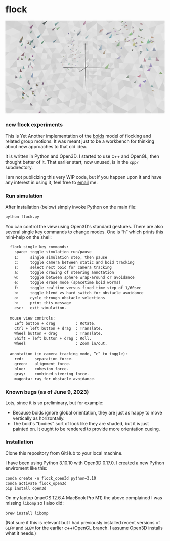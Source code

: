 # flock

![Typical view of flock simulation running with 200 boids inside sphere](images/typical_flock.png)

### new flock experiments

This is Yet Another implementation of the [boids](https://dl.acm.org/doi/10.1145/37402.37406) model of flocking and related group motions. It was meant just to be a workbench for thinking about new approaches to that old idea.

It is written in Python and Open3D. I started to use c++ and OpenGL, then thought better of it. That earlier start, now unused, is in the `cpp/` subdirectory.

I am not publicizing this very WIP code, but if you happen upon it and have any interest in using it, feel free to [email](mailto:cwr@red3d.com) me.

### Run simulation

After installation (below) simply invoke Python on the main file:

```
python flock.py
```

You can control the view using Open3D's standard gestures. There are also several single key commands to change modes. One is “h” which prints this mini-help on the shell:

```
  flock single key commands:
    space: toggle simulation run/pause
    1:     single simulation step, then pause
    c:     toggle camera between static and boid tracking
    s:     select next boid for camera tracking
    a:     toggle drawing of steering annotation
    w:     toggle between sphere wrap-around or avoidance
    e:     toggle erase mode (spacetime boid worms)
    f:     toggle realtime versus fixed time step of 1/60sec
    b:     toggle blend vs hard switch for obstacle avoidance
    o:     cycle through obstacle selections
    h:     print this message
    esc:   exit simulation.

  mouse view controls:
    Left button + drag         : Rotate.
    Ctrl + left button + drag  : Translate.
    Wheel button + drag        : Translate.
    Shift + left button + drag : Roll.
    Wheel                      : Zoom in/out.

  annotation (in camera tracking mode, “c” to toggle):
    red:     separation force.
    green:   alignment force.
    blue:    cohesion force.
    gray:    combined steering force.
    magenta: ray for obstacle avoidance.
```

### Known bugs (as of June 9, 2023)

Lots, since it is so preliminary, but for example:

- Because boids ignore global orientation, they are just as happy to move vertically as horizontally.
- The boid's “bodies” sort of look like they are shaded, but it is just painted on. It ought to be rendered to provide more orientation cueing.

### Installation

Clone this repository from GitHub to your local machine.

I have been using Python 3.10.10 with Open3D 0.17.0. I created a new Python enviroment like this:

```
conda create -n flock_open3d python=3.10
conda activate flock_open3d
pip install open3d
```

On my laptop (macOS 12.6.4 MacBook Pro M1) the above complained I was missing `libomp` so I also did:

```
brew install libomp
```

(Not sure if this is relevant but I had previously installed recent versions of `GLFW` and `GLEW` for the earlier c++/OpenGL branch. I assume Open3D installs what it needs.)
